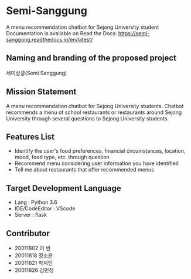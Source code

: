 # Semi-Sanggung
A menu recommendation chatbot for Sejong University student  
Documentation is available on Read the Docs: https://semi-sanggung.readthedocs.io/en/latest/

## Naming and branding of the proposed project
세미상궁(Semi Sanggung)

## Mission Statement
A menu recommendation chatbot for Sejong University students. Chatbot recommends a menu 
of school restaurants or restaurants around Sejong University through several questions to 
Sejong University students.

## Features List
- Identify the user's food preferences, financial circumstances, location, mood, food type, 
etc. through question
- Recommend menu considering user information you have identified
- Tell me about restaurants that offer recommended menus

## Target Development Language
- Lang : Python 3.6
- IDE/CodeEditor : VScode
- Server : flask

## Contributor
- 20011802 이  빈
- 20011818 정소윤
- 20011821 박지인
- 20011826 김민정

